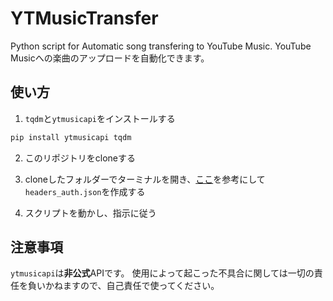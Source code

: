 # YTMusicTransfer

Python script for Automatic song transfering to YouTube Music.
YouTube Musicへの楽曲のアップロードを自動化できます。

## 使い方

1. `tqdm`と`ytmusicapi`をインストールする

```cmd
pip install ytmusicapi tqdm
```

2. このリポジトリをcloneする

3. cloneしたフォルダーでターミナルを開き、[ここ](https://ytmusicapi.readthedocs.io/en/stable/setup.html#authenticated-requests "ytmusicapi - Authenticated requests")を参考にして`headers_auth.json`を作成する

4. スクリプトを動かし、指示に従う

## 注意事項

`ytmusicapi`は**非公式**APIです。
使用によって起こった不具合に関しては一切の責任を負いかねますので、自己責任で使ってください。
